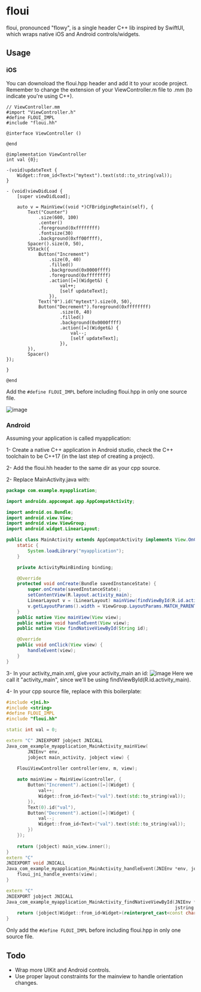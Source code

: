 # floui
floui, pronounced "flowy", is a single header C++ lib inspired by SwiftUI, which wraps native iOS and Android controls/widgets.

## Usage

### iOS
You can downoload the floui.hpp header and add it to your xcode project. Remember to change the extension of your ViewController.m file to .mm (to indicate you're using C++).
```objc
// ViewController.mm
#import "ViewController.h"
#define FLOUI_IMPL
#include "floui.hh"

@interface ViewController ()

@end

@implementation ViewController
int val {0};

-(void)updateText {
    Widget::from_id<Text>("mytext").text(std::to_string(val));
}

- (void)viewDidLoad {
    [super viewDidLoad];

    auto v = MainView((void *)CFBridgingRetain(self), {
        Text("Counter")
            .size(600, 100)
            .center()
            .foreground(0xffffffff)
            .fontsize(30)
            .background(0xff00ffff),
        Spacer().size(0, 50),
        VStack({
            Button("Increment")
                .size(0, 40)
                .filled()
                .background(0x0000ffff)
                .foreground(0xffffffff)
                .action([=](Widget&) {
                    val++;
                    [self updateText];
                }),
            Text("0").id("mytext").size(0, 50),
            Button("Decrement").foreground(0xffffffff)
                    .size(0, 40)
                    .filled()
                    .background(0x0000ffff)
                    .action([=](Widget&) {
                        val--;
                        [self updateText];
                    }),
        }),
        Spacer()
});

}

@end
```
Add the `#define FLOUI_IMPL` before including floui.hpp in only one source file.

![image](https://user-images.githubusercontent.com/37966791/173707028-a6e076c2-4170-459e-88a7-bd555ecfd1fa.png)

### Android
Assuming your application is called myapplication:

1- Create a native C++ application in Android studio, check the C++ toolchain to be C++17 (in the last step of creating a project).

2- Add the floui.hh header to the same dir as your cpp source.

2- Replace MainActivity.java with:
```java
package com.example.myapplication;

import androidx.appcompat.app.AppCompatActivity;

import android.os.Bundle;
import android.view.View;
import android.view.ViewGroup;
import android.widget.LinearLayout;

public class MainActivity extends AppCompatActivity implements View.OnClickListener {
    static {
        System.loadLibrary("myapplication");
    }

    private ActivityMainBinding binding;

    @Override
    protected void onCreate(Bundle savedInstanceState) {
        super.onCreate(savedInstanceState);
        setContentView(R.layout.activity_main);
        LinearLayout v = (LinearLayout) mainView(findViewById(R.id.activity_main));
        v.getLayoutParams().width = ViewGroup.LayoutParams.MATCH_PARENT;
    }
    public native View mainView(View view);
    public native void handleEvent(View view);
    public native View findNativeViewById(String id);

    @Override
    public void onClick(View view) {
        handleEvent(view);
    }
}
```

3- In your activity_main.xml, give your activity_main an id:
![image](https://user-images.githubusercontent.com/37966791/175358265-9d13c0b3-0655-4c30-8bd9-e36ac5dab7d8.png)
Here we call it "activity_main", since we'll be using findViewById(R.id.activity_main).

4- In your cpp source file, replace with this boilerplate:
```cpp
#include <jni.h>
#include <string>
#define FLOUI_IMPL
#include "floui.hh"

static int val = 0;

extern "C" JNIEXPORT jobject JNICALL
Java_com_example_myapplication_MainActivity_mainView(
        JNIEnv* env,
        jobject main_activity, jobject view) {

    FlouiViewController controller(env, m, view);
    
    auto mainView = MainView(&controller, {
        Button("Increment").action([=](Widget) {
            val++;
            Widget::from_id<Text>("val").text(std::to_string(val));
        }),
        Text(0).id("val"),
        Button("Decrement").action([=](Widget) {
            val--;
            Widget::from_id<Text>("val").text(std::to_string(val));
        })
    });
    
    return (jobject) main_view.inner();
}
extern "C"
JNIEXPORT void JNICALL
Java_com_example_myapplication_MainActivity_handleEvent(JNIEnv *env, jobject thiz, jobject view) {
    floui_jni_handle_events(view);
}

extern "C"
JNIEXPORT jobject JNICALL
Java_com_example_myapplication_MainActivity_findNativeViewById(JNIEnv *env, jobject thiz,
                                                               jstring id) {
    return (jobject)Widget::from_id<Widget>(reinterpret_cast<const char *>(id)).inner();
}
```
Only add the `#define FLOUI_IMPL` before including floui.hpp in only one source file.

## Todo
- Wrap more UIKit and Android controls.
- Use proper layout constraints for the mainview to handle orientation changes. 
